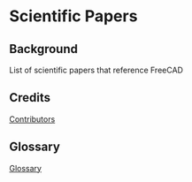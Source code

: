 # Scientific Papers

## Background

List of scientific papers that reference FreeCAD

## Credits

[Contributors](Contributors.md)

## Glossary

[Glossary](Glossary.md)
